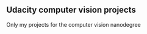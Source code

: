 Udacity computer vision projects
--------------------------------

Only my projects for the computer vision nanodegree
